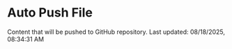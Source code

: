 # Auto Push File

Content that will be pushed to GitHub repository.
Last updated: 08/18/2025, 08:34:31 AM